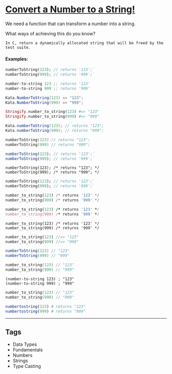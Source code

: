 # [Convert a Number to a String!](https://www.codewars.com/kata/5265326f5fda8eb1160004c8)

We need a function that can transform a number into a string.

What ways of achieving this do you know?

```if:c
In C, return a dynamically allocated string that will be freed by the test suite.
```

#### Examples:

```php
numberToString(123); // returns '123';`
numberToString(999); // returns '999';`
```

```clojure
number-to-string 123 ;; returns '123'
number-to-string 999 ;; returns '999'
```

```csharp
Kata.NumberToString(123) => "123";
Kata.NumberToString(999) => "999";
```

```elixir
Stringify.number_to_string(123) #=> "123"
Stringify.number_to_string(999) #=> "999"
```

```java
Kata.numberToString(123); // returns "123";
Kata.numberToString(999); // returns "999";
```

```kotlin
numberToString(123) // returns "123";
numberToString(999) // returns "999";
```

```javascript
numberToString(123); // returns '123';`
numberToString(999); // returns '999';`
```

```reason
numberToString(123); /* returns "123"; */
numberToString(999); /* returns "999"; */
```

```dart
numberToString(123); // returns '123';`
numberToString(999); // returns '999';`
```

```python
number_to_string(123) /* returns '123' */
number_to_string(999) /* returns '999' */
```

```ruby
number_to_string(123) /* returns '123' */
number_to_string(999) /* returns '999' */
```

```crystal
number_to_string(123) /* returns '123' */
number_to_string(999) /* returns '999' */
```

```rust
number_to_string(123) //=> "123"
number_to_string(999) //=> "999"
```

```scala
numberToString(123) // "123"
numberToString(999) // "999"
```

```c
number_to_string(123) // "123"
number_to_string(999) // "999"
```

```racket
(number-to-string 123) ; "123"
(number-to-string 999) ; "999"
```

```cpp
number_to_string(123) // "123"
number_to_string(999) // "999"
```

```julia
numbertostring(123) # returns "123"
numbertostring(999) # returns "999"
```

---

## Tags

- Data Types
- Fundamentals
- Numbers
- Strings
- Type Casting
